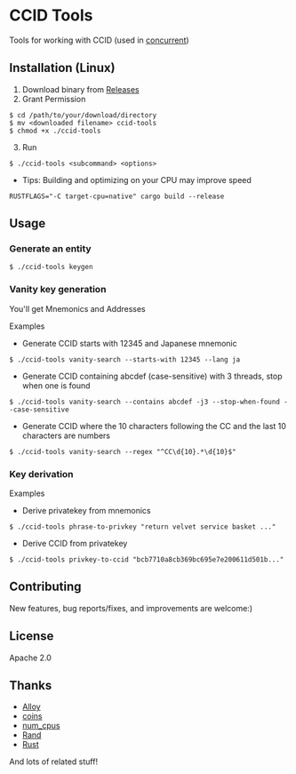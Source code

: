 # CCID Tools

Tools for working with CCID (used in [concurrent](https://github.com/totegamma/concurrent))

## Installation (Linux)

1. Download binary from [Releases](https://github.com/7ka-Hiira/ccid-tools/releases/latest)
2. Grant Permission

```
$ cd /path/to/your/download/directory
$ mv <downloaded filename> ccid-tools
$ chmod +x ./ccid-tools
```

3. Run

```
$ ./ccid-tools <subcommand> <options>
```

- Tips: Building and optimizing on your CPU may improve speed

```
RUSTFLAGS="-C target-cpu=native" cargo build --release
```

## Usage

### Generate an entity

```
$ ./ccid-tools keygen
```

### Vanity key generation

You'll get Mnemonics and Addresses

Examples

- Generate CCID starts with 12345 and Japanese mnemonic

```
$ ./ccid-tools vanity-search --starts-with 12345 --lang ja
```

- Generate CCID containing abcdef (case-sensitive) with 3 threads, stop when one is found

```
$ ./ccid-tools vanity-search --contains abcdef -j3 --stop-when-found --case-sensitive
```

- Generate CCID where the 10 characters following the CC and the last 10 characters are numbers

```
$ ./ccid-tools vanity-search --regex "^CC\d{10}.*\d{10}$"
```

### Key derivation

Examples

- Derive privatekey from mnemonics

```
$ ./ccid-tools phrase-to-privkey "return velvet service basket ..."
```

- Derive CCID from privatekey

```
$ ./ccid-tools privkey-to-ccid "bcb7710a8cb369bc695e7e200611d501b..."
```

## Contributing

New features, bug reports/fixes, and improvements are welcome:)

## License

Apache 2.0

## Thanks

- [Alloy](https://github.com/alloy-rs/alloy/)
- [coins](https://github.com/summa-tx/coins)
- [num_cpus](https://github.com/seanmonstar/num_cpus)
- [Rand](https://github.com/rust-random/rand)
- [Rust](https://github.com/rust-lang)

And lots of related stuff!
